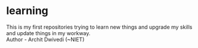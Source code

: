 # learning
This is my first repositories trying to learn new things and upgrade my skills and update things in my workway.
<br>
Author - Archit Dwivedi (~NIET)
